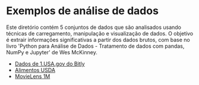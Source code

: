 # Exemplos de análise de dados

Este diretório contém 5 conjuntos de dados que são analisados usando técnicas de carregamento, manipulação e visualização de dados. O objetivo é extrair informações significativas a partir dos dados brutos, com base no livro 'Python para Análise de Dados - Tratamento de dados com pandas, NumPy e Jupyter' de Wes McKinney.

* [Dados de 1.USA.gov do Bitly](https://github.com/vitorAugusto2/exemplos_analise_livro/tree/main/USA-bitly)
* [Alimentos USDA](https://github.com/vitorAugusto2/exemplos_analise_livro/tree/main/alimentos_USDA)
* [MovieLens 1M](https://github.com/vitorAugusto2/exemplos_analise_livro/tree/main/movielens)
